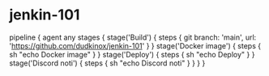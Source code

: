 # jenkin-101
pipeline {
    agent any 
    stages {
        stage('Build') { 
            steps {
                git branch: 'main', url: 'https://github.com/dudkinox/jenkin-101'
            }
        }
        stage('Docker image') { 
            steps {
                sh "echo Docker image"
            }
        }
        stage('Deploy') { 
            steps {
                sh "echo Deploy"
            }
        }
        stage('Discord noti') { 
            steps {
                sh "echo Discord noti"
            }
        }
    }
}
